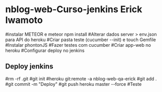 # nblog-web-Curso-jenkins Erick Iwamoto

#instalar METEOR e meteor npm install
#Alterar dados server > env.json para API do heroku
#Criar pasta teste (cucumber --init) e touch Gemfile
#Instalar phontonJS
#Fazer testes com cucumber
#Criar app-web no heroku
#Configurar deploy no jenkins


## Deploy jenkins
#rm -rf .git
#git init
#heroku git:remote -a nblog-web-qa-erick
#git add .
#git commit -m "Deploy"
#git push heroku master --force
#Teste

